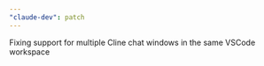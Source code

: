 ```yaml
---
"claude-dev": patch
---
```


Fixing support for multiple Cline chat windows in the same VSCode workspace
